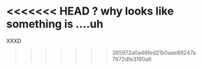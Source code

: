 <<<<<<< HEAD
?
why
looks like something is ....uh
=======
XXXD
>>>>>>> 265972a0a46fed21b0aae89247a7672dfe3160a6
